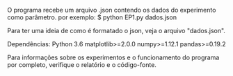 O programa recebe um arquivo .json contendo os dados do experimento como parâmetro.
por exemplo:
$ python EP1.py dados.json

Para ter uma ideia de como é formatado o json, veja o arquivo "dados.json".

Dependências:
Python 3.6
matplotlib>=2.0.0
numpy>=1.12.1
pandas>=0.19.2

Para informações sobre os experimentos e o funcionamento do programa por completo, verifique
o relatório e o código-fonte.
